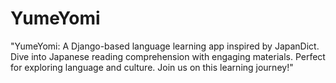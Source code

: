 # YumeYomi
"YumeYomi: A Django-based language learning app inspired by JapanDict. Dive into Japanese reading comprehension with engaging materials. Perfect for exploring language and culture. Join us on this learning journey!"
